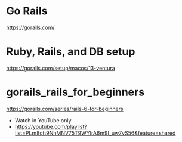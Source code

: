 

# Go Rails
https://gorails.com/

# Ruby, Rails, and DB setup
https://gorails.com/setup/macos/13-ventura

# gorails_rails_for_beginners
https://gorails.com/series/rails-6-for-beginners
- Watch in YouTube only
- https://youtube.com/playlist?list=PLm8ctt9NhMNV75T9WYIrA6m9I_uw7vS56&feature=shared
